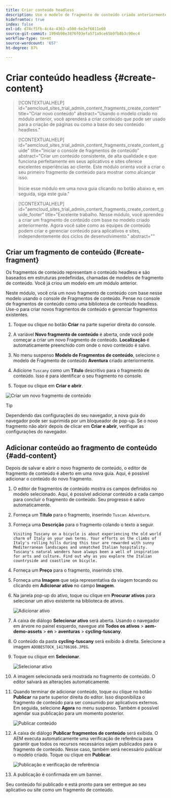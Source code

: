 ```yaml
---
title: Criar conteúdo headless
description: Use o modelo de fragmento de conteúdo criado anteriormente para criar um conteúdo que possa ser usado na criação de páginas ou como a base do seu conteúdo headless.
hidefromtoc: true
index: false
exl-id: d74cf5fb-4c4a-4363-a500-6e2ef6811e60
source-git-commit: 1994b90e3876f03efa571a9ce65b9fb8b3c90ec4
workflow-type: tm+mt
source-wordcount: '657'
ht-degree: 87%

---
```



# Criar conteúdo headless {#create-content}

>[!CONTEXTUALHELP]
>id="aemcloud_sites_trial_admin_content_fragments_create_content"
>title="Criar novo conteúdo"
>abstract="Usando o modelo criado no módulo anterior, você aprenderá a criar conteúdo que pode ser usado para a criação de páginas ou como a base do seu conteúdo headless."

>[!CONTEXTUALHELP]
>id="aemcloud_sites_trial_admin_content_fragments_create_content_guide"
>title="Iniciar o console de fragmentos de conteúdo"
>abstract="Criar um conteúdo consistente, de alta qualidade e que funciona perfeitamente em seus aplicativos e sites oferece excelentes experiências ao cliente. Este módulo orienta você a criar o seu primeiro fragmento de conteúdo para mostrar como alcançar isso.<br><br>Inicie esse módulo em uma nova guia clicando no botão abaixo e, em seguida, siga este guia."

>[!CONTEXTUALHELP]
>id="aemcloud_sites_trial_admin_content_fragments_create_content_guide_footer"
>title="Excelente trabalho. Nesse módulo, você aprendeu a criar um fragmento de conteúdo com base no modelo criado anteriormente. Agora você sabe como as equipes de conteúdo podem criar e gerenciar conteúdo para aplicativos e sites, independentemente dos ciclos de desenvolvimento."
>abstract=""

## Criar um fragmento de conteúdo {#create-fragment}

Os fragmentos de conteúdo representam o conteúdo headless e são baseados em estruturas predefinidas, chamadas de modelos de fragmento de conteúdo. Você já criou um modelo em um módulo anterior.

Neste módulo, você cria um novo fragmento de conteúdo com base nesse modelo usando o console de Fragmentos de conteúdo. Pense no console de fragmentos de conteúdo como uma biblioteca de conteúdo headless. Use-o para criar novos fragmentos de conteúdo e gerenciar fragmentos existentes.

1. Toque ou clique no botão **Criar** na parte superior direita do console.

1. A variável **Novo fragmento de conteúdo** é aberta, onde você pode começar a criar um novo Fragmento de conteúdo. **Localização** é automaticamente preenchido com onde o novo conteúdo é salvo.

1. No menu suspenso **Modelo de Fragmentos de conteúdo**, selecione o modelo de Fragmento de conteúdo **Aventura** criado anteriormente.

1. Adicione `Tuscany` como um **Título** descritivo para o fragmento de conteúdo. Isso é para identificar o seu fragmento no console.

1. Toque ou clique em **Criar e abrir**.

![Criar um novo fragmento de conteúdo](assets/do-not-localize/create-content.png)

>[!TIP]
>
>Dependendo das configurações do seu navegador, a nova guia do navegador pode ser suprimida por um bloqueador de pop-up. Se o novo fragmento não abrir depois de clicar em **Criar e abrir**, verifique as configurações do navegador.

## Adicionar conteúdo ao fragmento de conteúdo {#add-content}

Depois de salvar e abrir o novo fragmento de conteúdo, o editor de fragmento de conteúdo é aberto em uma nova guia. Aqui, é possível adicionar o conteúdo do novo fragmento.

1. O editor de fragmentos de conteúdo mostra os campos definidos no modelo selecionado. Aqui, é possível adicionar conteúdo a cada campo para concluir o fragmento de conteúdo. Seu progresso é salvo automaticamente.

1. Forneça um **Título** para o fragmento, inserindo `Tuscan Adventure`.

1. Forneça uma **Descrição** para o fragmento colando o texto a seguir.

   ```text
   Visiting Tuscany on a bicycle is about experiencing the old world charm of Italy on your own terms. Your efforts on the climbs of Italy's rolling hills during this tour are rewarded with sunny Mediterranean landscapes and unmatched Italian hospitality. Tuscany's natural wonders have always been a well of inspiration for arts and culture. Find out why as you explore the Italian countryside and coastline on bicycle.
   ```

1. Forneça um **Preço** para o fragmento, inserindo `$700`.

1. Forneça uma **Imagem** que seja representativa da viagem tocando ou clicando em **Adicionar ativo** no campo **Imagem**.

1. Na janela pop-up do ativo, toque ou clique em **Procurar ativos** para selecionar um ativo existente na biblioteca de ativos.

   ![Adicionar ativo](assets/do-not-localize/add-asset.png)

1. A caixa de diálogo **Selecionar ativo** será aberta. Usando o navegador em árvore no painel esquerdo, navegue até **Todos os ativos** > **aem-demo-assets** > **en** > **aventuras** > **cycling-tuscany**.

1. O conteúdo da pasta **cycling-tuscany** será exibido à direita. Selecione a imagem `ADOBESTOCK_141786166.JPEG`.

1. Toque ou clique em **Selecionar**.

   ![Selecionar ativo](assets/do-not-localize/select-asset.png)

1. A imagem selecionada será mostrada no fragmento de conteúdo. O editor salvará as alterações automaticamente.

1. Quando terminar de adicionar conteúdo, toque ou clique no botão **Publicar** na parte superior direita do editor. Isso disponibiliza o fragmento de conteúdo para ser consumido por aplicativos externos. Em seguida, selecione **Agora** no menu suspenso. Também é possível agendar sua publicação para um momento posterior.

   ![Publicar conteúdo](assets/do-not-localize/publish.png)

1. A caixa de diálogo **Publicar fragmentos de conteúdo** será exibida. O AEM executa automaticamente uma verificação de referência para garantir que todos os recursos necessários sejam publicados para o fragmento de conteúdo. Nesse caso, também será necessário publicar o modelo criado. Toque ou clique em **Publicar**.

   ![Publicação e verificação de referência](assets/do-not-localize/publish-confirm.png)

1. A publicação é confirmada em um banner.

Seu conteúdo foi publicado e está pronto para ser entregue ao seu aplicativo ou site como um fragmento de conteúdo.
